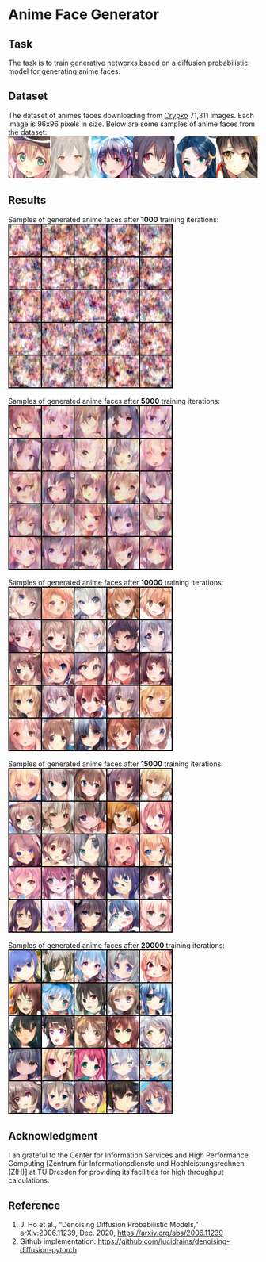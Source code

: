 # Anime Face Generator

## Task
The task is to train generative networks based on a diffusion probabilistic model for generating anime faces.

## Dataset
The dataset of animes faces downloading from [Crypko](https://crypko.ai/en/) 71,311 images. Each image is 96x96 pixels in size. Below are some samples of anime faces from the dataset:   
![image](https://github.com/Wen-ChuangChou/Anime-face-generator/blob/main/doc/fig/sample.jpg?raw=true)

## Results
Samples of generated anime faces after **1000** training iterations:  
![1000](https://github.com/Wen-ChuangChou/Anime-face-generator/blob/main/doc/fig/1000iterations.png?raw=true)

Samples of generated anime faces after **5000** training iterations:  
![5000](https://github.com/Wen-ChuangChou/Anime-face-generator/blob/main/doc/fig/5000iterations.png?raw=true)

Samples of generated anime faces after **10000** training iterations:  
![10000](https://github.com/Wen-ChuangChou/Anime-face-generator/blob/main/doc/fig/10000iterations.png?raw=true)

Samples of generated anime faces after **15000** training iterations:  
![15000](https://github.com/Wen-ChuangChou/Anime-face-generator/blob/main/doc/fig/15000iterations.png?raw=true)

Samples of generated anime faces after **20000** training iterations:  
![20000](https://github.com/Wen-ChuangChou/Anime-face-generator/blob/main/doc/fig/20000iterations.png?raw=true)


## Acknowledgment
I an grateful to the Center for Information Services and High Performance Computing [Zentrum für Informationsdienste und Hochleistungsrechnen (ZIH)] at TU Dresden for providing its facilities for high throughput calculations.

## Reference
1. J. Ho et al., “Denoising Diffusion Probabilistic Models,” arXiv:2006.11239, Dec. 2020, https://arxiv.org/abs/2006.11239
2. Github implementation: https://github.com/lucidrains/denoising-diffusion-pytorch
